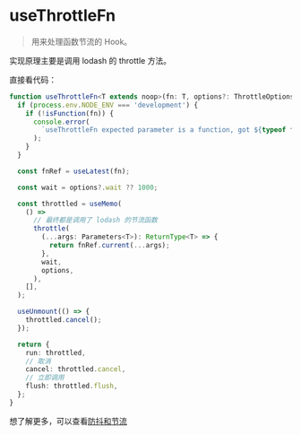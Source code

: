 # useThrottleFn

> 用来处理函数节流的 Hook。

实现原理主要是调用 lodash 的 throttle 方法。

直接看代码：

```ts
function useThrottleFn<T extends noop>(fn: T, options?: ThrottleOptions) {
  if (process.env.NODE_ENV === 'development') {
    if (!isFunction(fn)) {
      console.error(
        `useThrottleFn expected parameter is a function, got ${typeof fn}`,
      );
    }
  }

  const fnRef = useLatest(fn);

  const wait = options?.wait ?? 1000;

  const throttled = useMemo(
    () =>
      // 最终都是调用了 lodash 的节流函数
      throttle(
        (...args: Parameters<T>): ReturnType<T> => {
          return fnRef.current(...args);
        },
        wait,
        options,
      ),
    [],
  );

  useUnmount(() => {
    throttled.cancel();
  });

  return {
    run: throttled,
    // 取消
    cancel: throttled.cancel,
    // 立即调用
    flush: throttled.flush,
  };
}
```

想了解更多，可以查看[防抖和节流](/hooks/utils/debounce-and-throttle)
